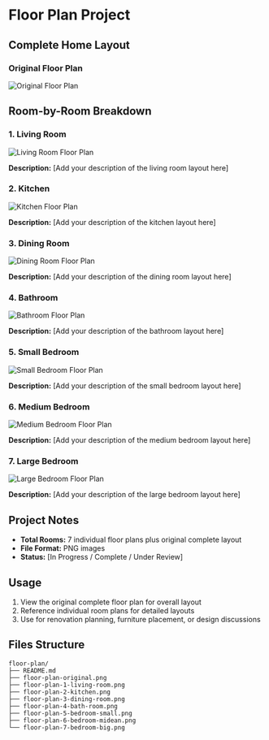 
# Floor Plan Project

## Complete Home Layout

### Original Floor Plan
![Original Floor Plan](./floor-plan-original.png)

## Room-by-Room Breakdown

### 1. Living Room
![Living Room Floor Plan](./floor-plan-1-living-room.png)

**Description:**
[Add your description of the living room layout here]

### 2. Kitchen
![Kitchen Floor Plan](./floor-plan-2-kitchen.png)

**Description:**
[Add your description of the kitchen layout here]

### 3. Dining Room
![Dining Room Floor Plan](./floor-plan-3-dining-room.png)

**Description:**
[Add your description of the dining room layout here]

### 4. Bathroom
![Bathroom Floor Plan](./floor-plan-4-bath-room.png)

**Description:**
[Add your description of the bathroom layout here]

### 5. Small Bedroom
![Small Bedroom Floor Plan](./floor-plan-5-bedroom-small.png)

**Description:**
[Add your description of the small bedroom layout here]

### 6. Medium Bedroom
![Medium Bedroom Floor Plan](./floor-plan-6-bedroom-midean.png)

**Description:**
[Add your description of the medium bedroom layout here]

### 7. Large Bedroom
![Large Bedroom Floor Plan](./floor-plan-7-bedroom-big.png)

**Description:**
[Add your description of the large bedroom layout here]

## Project Notes

- **Total Rooms:** 7 individual floor plans plus original complete layout
- **File Format:** PNG images
- **Status:** [In Progress / Complete / Under Review]

## Usage

1. View the original complete floor plan for overall layout
2. Reference individual room plans for detailed layouts
3. Use for renovation planning, furniture placement, or design discussions

## Files Structure

```
floor-plan/
├── README.md
├── floor-plan-original.png
├── floor-plan-1-living-room.png
├── floor-plan-2-kitchen.png
├── floor-plan-3-dining-room.png
├── floor-plan-4-bath-room.png
├── floor-plan-5-bedroom-small.png
├── floor-plan-6-bedroom-midean.png
└── floor-plan-7-bedroom-big.png
```